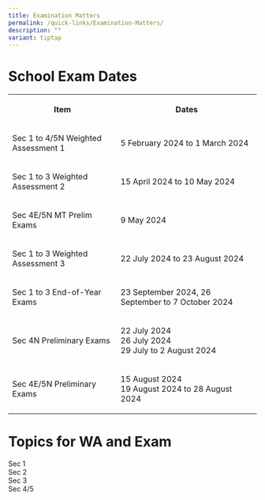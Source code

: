```yaml
---
title: Examination Matters
permalink: /quick-links/Examination-Matters/
description: ""
variant: tiptap
---
```

<h1>School Exam Dates</h1><table><tbody><tr><th rowspan="1" colspan="1"><p>Item</p></th><th rowspan="1" colspan="1"><p>Dates</p></th></tr><tr><td rowspan="1" colspan="1"><p>Sec 1 to 4/5N Weighted Assessment 1</p></td><td rowspan="1" colspan="1"><p>5 February 2024 to 1 March 2024</p></td></tr><tr><td rowspan="1" colspan="1"><p>Sec 1 to 3 Weighted Assessment 2</p></td><td rowspan="1" colspan="1"><p>15 April 2024 to 10 May 2024</p></td></tr><tr><td rowspan="1" colspan="1"><p>Sec 4E/5N MT Prelim Exams</p></td><td rowspan="1" colspan="1"><p>9 May 2024</p></td></tr><tr><td rowspan="1" colspan="1"><p>Sec 1 to 3 Weighted Assessment 3</p></td><td rowspan="1" colspan="1"><p>22 July 2024 to 23 August 2024</p></td></tr><tr><td rowspan="1" colspan="1"><p>Sec 1 to 3 End-of-Year Exams</p></td><td rowspan="1" colspan="1"><p>23 September 2024, 26 September to 7 October 2024</p></td></tr><tr><td rowspan="1" colspan="1"><p>Sec 4N Preliminary Exams</p></td><td rowspan="1" colspan="1"><p>22 July 2024<br>26 July 2024<br>29 July to 2 August 2024</p></td></tr><tr><td rowspan="1" colspan="1"><p>Sec 4E/5N Preliminary Exams</p></td><td rowspan="1" colspan="1"><p>15 August 2024<br>19 August 2024 to 28 August 2024</p></td></tr></tbody></table><h1>Topics for WA and Exam</h1><p>Sec 1<br>Sec 2<br>Sec 3<br>Sec 4/5<br></p>
